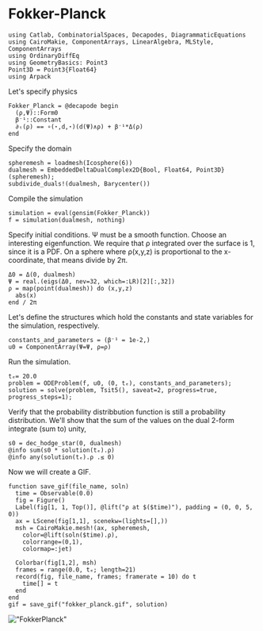 # Fokker-Planck

``` @example DEC
using Catlab, CombinatorialSpaces, Decapodes, DiagrammaticEquations
using CairoMakie, ComponentArrays, LinearAlgebra, MLStyle, ComponentArrays
using OrdinaryDiffEq
using GeometryBasics: Point3
Point3D = Point3{Float64}
using Arpack
```

Let's specify physics
``` @example DEC
Fokker_Planck = @decapode begin
  (ρ,Ψ)::Form0
  β⁻¹::Constant
  ∂ₜ(ρ) == ∘(⋆,d,⋆)(d(Ψ)∧ρ) + β⁻¹*Δ(ρ)
end
```

Specify the domain
``` @example DEC
spheremesh = loadmesh(Icosphere(6))
dualmesh = EmbeddedDeltaDualComplex2D{Bool, Float64, Point3D}(spheremesh);
subdivide_duals!(dualmesh, Barycenter())
```

Compile the simulation
``` @example DEC
simulation = eval(gensim(Fokker_Planck))
f = simulation(dualmesh, nothing)
```

Specify initial conditions. Ψ must be a smooth function. Choose an interesting eigenfunction. We require that ρ integrated over the surface is 1, since it is a PDF. On a sphere where ρ(x,y,z) is proportional to the x-coordinate, that means divide by 2π.
``` @example DEC
Δ0 = Δ(0, dualmesh)
Ψ = real.(eigs(Δ0, nev=32, which=:LR)[2][:,32])
ρ = map(point(dualmesh)) do (x,y,z)
  abs(x)
end / 2π
```

Let's define the structures which hold the constants and state variables for the
simulation, respectively.
``` @example DEC
constants_and_parameters = (β⁻¹ = 1e-2,)
u0 = ComponentArray(Ψ=Ψ, ρ=ρ)
```

Run the simulation.
``` @example DEC
tₑ= 20.0
problem = ODEProblem(f, u0, (0, tₑ), constants_and_parameters);
solution = solve(problem, Tsit5(), saveat=2, progress=true, progress_steps=1);
```

Verify that the probability distribbution function is still a probability distribution. We'll show that the sum of the values on the
dual 2-form integrate (sum to) unity,
``` @example DEC
s0 = dec_hodge_star(0, dualmesh)
@info sum(s0 * solution(tₑ).ρ)
@info any(solution(tₑ).ρ .≤ 0)
```

Now we will create a GIF.

``` @example DEC
function save_gif(file_name, soln)
  time = Observable(0.0)
  fig = Figure()
  Label(fig[1, 1, Top()], @lift("ρ at $($time)"), padding = (0, 0, 5, 0))
  ax = LScene(fig[1,1], scenekw=(lights=[],))
  msh = CairoMakie.mesh!(ax, spheremesh,
    color=@lift(soln($time).ρ),
    colorrange=(0,1),
    colormap=:jet)

  Colorbar(fig[1,2], msh)
  frames = range(0.0, tₑ; length=21)
  record(fig, file_name, frames; framerate = 10) do t
    time[] = t
  end
end
gif = save_gif("fokker_planck.gif", solution)
```

!["FokkerPlanck"](fokker_planck.gif)

